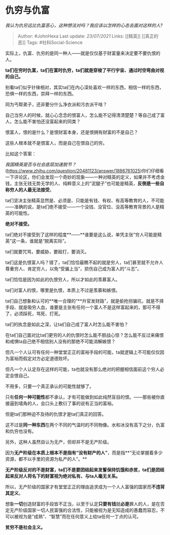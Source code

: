 # 仇穷与仇富
*我认为仇穷远比仇富恶心，这种想法对吗？我应该以怎样的心态去面对这样的人?*

> Author: #JohnHexa
Last update: *23/07/2021* 
Links: [[精英]] [[真正的恶]]
Tags:  #社科Social-Science



实际上，仇富、仇穷的是同一种人——就是仅仅基于财富量来决定要不要仇恨的人。

**ta们在穷时仇富，ta们在富时仇穷，ta们就是穿梭了平行宇宙、通过时空弯曲对视的自己。**

别看ta们似乎针锋相对，其实ta们在内心深处喜欢一样的东西，相信一样的东西，恐惧一样的东西，崇拜一样的东西。

同为丐帮弟子，还非要分什么净衣派和污衣派干啥？

自己当穷人的时候，就心心念念的恨富人，怎么能不记得清清楚楚？等自己成了富人，怎么能不害怕还没富起来的同类？

恨富人，恨的是什么？是恨财富本身，还是恨拥有财富的不是自己？

这些人根本就不是恨富人，而是自己在恨自己的穷。

比如这个答案：

*我国精英是否与社会底层加速脱节？*(https://www.zhihu.com/question/20481123/answer/1886761025)你们仔细看一下评论区，你们会发现一个奇妙的现象——一种对精英的定义，如果并不考虑金钱，主张无钱无势无学的人、纯粹意义上的“泥腿子”也可能是精英，**反倒是一些自称穷人的人最无法接受**。

ta们坚决主张精英显然是、必须是、只能是有钱、有权、有高等教育的人，不可能——准确的说，是ta们绝不接受——一个没钱、没官位、没高等教育背景的人是精英的可能性。

**绝对不接受。**

ta们绝对不接受到了这样的程度**——**谁要是这么说，单凭主张“穷人可能是精英”这一条，谁就是“脱离实际”。

ta们就要咒骂，要威胁，要殴打，要消灭。

ta们这是仇恨富人吗？错了，ta们恰恰最瞧不起的就是穷人，ta们甚至就不允许人尊重穷人、肯定穷人，以免“受骗上当”，损伤自己成为富人的“斗志”。

ta们恰恰是因为如此的仇恨穷人，所以才如此的羡慕富人。

ta们对富人的恨，哪里是仇恨，本质上不过是羡慕和嫉恨。

ta们自己想象和认可的**唯一合理的“**升官发财路”，就是偷抢拐骗坑，就是不择手段、就是吸穷人血，谁要是主张有任何一个富人不是这样富起来的，那可不得了，必须踩死，骂死、打死。

ta们的执念是如此之深，让ta们自己成了富人时怎么能不害怕？

在ta们自己面对比ta们更穷的人的仇恨时怎么能不胆战心惊？怎么能不反过来痛恨和戒惧ta自己绝不相信别人没有的那绝不可能消解嫉恨？

但凡一个人认可有任何一种堂堂正正的富裕手段的可能，ta就逻辑上不可能仅仅因为富裕而假定对方必定道德败坏。

但凡一个人认定存在这样的可能，ta也就没有那么绝对的把握相信面前这个穷人必定会恨自己。

不用多，只要一个真正承认的可能性就够了。

只有**任何一种可能性**都不承认，才有可能做到如此纯然盲目的恨。——那些被你直接逼到墙角的人，会口头上敷衍了事的说有正当的富裕。

但是ta们那种迫不及待的仇恨才是ta们真正的回答。

这不过是**同一种东西**在两个不同的气温时的不同物像。水和冰没有高下之分，仇富和仇穷也没有。

另外，这种人虽然自认为无产，但却并不是无产阶级。

因为**无产阶级在本质上根本不是指有“没有财产的人”**，而是指**“无论掌握着多少资源，都不以手里的资源为私产的人”。**

**无产阶级反对的不是财富，ta们不是要团结起来发誓保持饥饿和赤贫，ta们是团结起来反对人将名下的财富视为绝对私有、与ta人毫无关系。**

所以，无产阶级的国家才有堂堂正正的理由追求成为一个人人富强的国家而**不违背其定义**。

想象**一切**创造财富的手段皆不正当，以至于认定**只要有钱**就**必是**罪人的人，是在否定无产阶级国家一切人民富强的合法性，只能被视为是无知造成的愚蠢而容忍，不可以被视为是“成熟”、“智慧”而在任何意义上给ta任何一丁点的认可。

**贫穷不是社会主义。**



